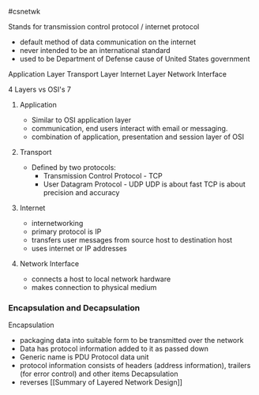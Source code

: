 #csnetwk

Stands for transmission control protocol / internet protocol
- default method of data communication on the internet
- never intended to be an international standard
- used to be Department of Defense cause of United States government

Application Layer
Transport Layer
Internet Layer
Network Interface

4 Layers vs OSI's 7

1. Application
	- Similar to OSI application layer
	- communication, end users interact with email or messaging. 
	- combination of application, presentation and session layer of OSI
2. Transport
	- Defined by two protocols:
		- Transmission Control Protocol - TCP
		- User Datagram Protocol - UDP
	UDP is about fast
	TCP is about precision and accuracy
	
3.  Internet 
	- internetworking 
	- primary protocol is IP 
	- transfers user messages from source host to destination host
	- uses internet or IP addresses
4. Network Interface
	- connects a host to local network hardware
	- makes connection to physical medium

### Encapsulation and Decapsulation

Encapsulation 
- packaging data into suitable form to be transmitted over the network
- Data has protocol information added to it as passed down
- Generic name is PDU Protocol data unit
- protocol information consists of headers (address information), trailers (for error control) and other items
Decapsulation
- reverses 
[[Summary of Layered Network Design]]




